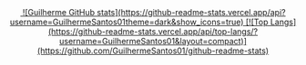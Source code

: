 <div align="center">

 <a href="https://github.com/GuilhermeSantos01">
 ![Guilherme GitHub stats](https://github-readme-stats.vercel.app/api?username=GuilhermeSantos01theme=dark&show_icons=true)
 [![Top Langs](https://github-readme-stats.vercel.app/api/top-langs/?username=GuilhermeSantos01&layout=compact)](https://github.com/GuilhermeSantos01/github-readme-stats) 
   
   </div>
